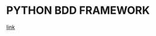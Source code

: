 # PYTHON BDD FRAMEWORK
[link](https://avatars.githubusercontent.com/u/50466352?s=400&u=d1a7947023aa8444335d88951d04e367c41e8b00&v=4)
